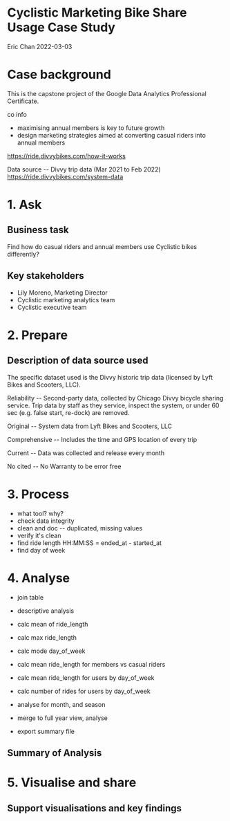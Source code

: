 # Cyclistic Marketing Bike Share Usage Case Study

Eric Chan 2022-03-03

# Case background

This is the capstone project of the Google Data Analytics Professional Certificate.

co info

- maximising annual members is key to future growth
- design marketing strategies aimed at converting casual riders into annual members

https://ride.divvybikes.com/how-it-works

Data source -- Divvy trip data (Mar 2021 to Feb 2022)
https://ride.divvybikes.com/system-data

# 1. Ask

## Business task

Find how do casual riders and annual members use Cyclistic bikes differently?

## Key stakeholders

- Lily Moreno, Marketing Director
- Cyclistic marketing analytics team
- Cyclistic executive team

# 2. Prepare

## Description of data source used

The specific dataset used is the Divvy historic trip data (licensed by Lyft Bikes and Scooters, LLC).

Reliability -- Second-party data, collected by Chicago Divvy bicycle sharing service. Trip data by staff as they service, inspect the system, or under 60 sec (e.g. false start, re-dock) are removed.

Original -- System data from Lyft Bikes and Scooters, LLC

Comprehensive -- Includes the time and GPS location of every trip

Current -- Data was collected and release every month

No cited -- No Warranty to be error free

# 3. Process

- what tool? why?
- check data integrity
- clean and doc -- duplicated, missing values
- verify it's clean
- find ride length HH:MM:SS = ended_at - started_at
- find day of week

# 4. Analyse

- join table

- descriptive analysis
- calc mean of ride_length
- calc max ride_length
- calc mode day_of_week
- calc mean ride_length for members vs casual riders
- calc mean ride_length for users by day_of_week
- calc number of rides for users by day_of_week

- analyse for month, and season

- merge to full year view, analyse
- export summary file

## Summary of Analysis

# 5. Visualise and share

## Support visualisations and key findings
